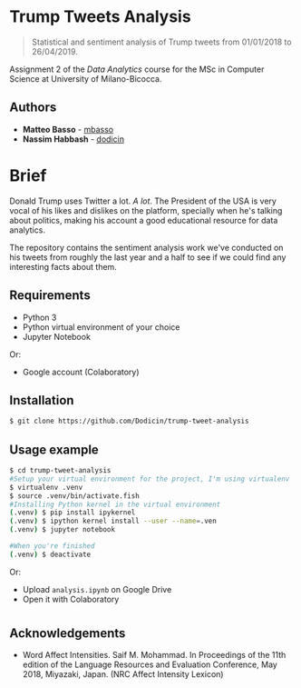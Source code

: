 # Trump Tweets Analysis
> Statistical and sentiment analysis of Trump tweets from 01/01/2018 to 26/04/2019.

Assignment 2 of the *Data Analytics* course for the MSc in Computer Science at University of Milano-Bicocca.

<!--![](header.png) -->

## Authors

- **Matteo Basso** - [mbasso](https://github.com/mbasso)
- **Nassim Habbash** - [dodicin](https://github.com/dodicin)

# Brief

Donald Trump uses Twitter a lot. *A lot*. The President of the USA is very vocal of his likes and dislikes on the platform, specially when he's talking about politics, making his account a good educational resource for data analytics.

The repository contains the sentiment analysis work we've conducted on his tweets from roughly the last year and a half to see if we could find any interesting facts about them.

## Requirements
* Python 3
* Python virtual environment of your choice
* Jupyter Notebook

Or:
* Google account (Colaboratory)

## Installation

```sh
$ git clone https://github.com/Dodicin/trump-tweet-analysis 
```

## Usage example

```sh
$ cd trump-tweet-analysis
#Setup your virtual environment for the project, I'm using virtualenv
$ virtualenv .venv
$ source .venv/bin/activate.fish
#Installing Python kernel in the virtual environment
(.venv) $ pip install ipykernel
(.venv) $ ipython kernel install --user --name=.ven
(.venv) $ jupyter notebook

#When you're finished
(.venv) $ deactivate
```

Or:

* Upload `analysis.ipynb` on Google Drive
* Open it with Colaboratory

# 
## Acknowledgements

* Word Affect Intensities. Saif M. Mohammad. In Proceedings of the 11th edition of the Language Resources and Evaluation Conference, May 2018, Miyazaki, Japan. (NRC Affect Intensity Lexicon)